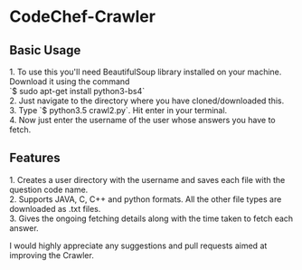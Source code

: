 # CodeChef-Crawler
<h2>Basic Usage</h2> 
<p>
1. To use this you'll need BeautifulSoup library installed on your machine. Download it using the command<br>
 `$ sudo apt-get install python3-bs4` <br>
2. Just navigate to the directory where you have cloned/downloaded this.<br>
3. Type  `$ python3.5 crawl2.py`. Hit enter in your terminal. <br>
4. Now just enter the username of the user whose answers you have to fetch.<br>
</p>
<h2>Features</h2>
<p>
1. Creates a user directory with the username and saves each file with the question code name. <br>
2. Supports JAVA, C, C++ and python formats. All the other file types are downloaded as .txt files. <br>
3. Gives the ongoing fetching details along with the time taken to fetch each answer.<br>
</p>
I would highly appreciate any suggestions and pull requests aimed at improving the Crawler.




